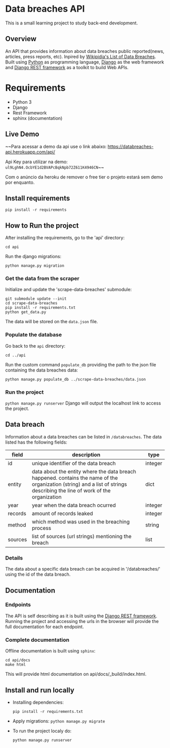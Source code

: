 # Data breaches API
This is a small learning project to study back-end development.

## Overview
An API that provides information about data breaches public reported(news, articles, press reports, etc). Inpired by [Wikipidia's List of Data Breaches](https://en.wikipedia.org/wiki/List_of_data_breaches). Built using [Python](https://www.python.org/) as programming language, [Django](https://www.djangoproject.com/) as the web framework and [Django REST framework](https://www.django-rest-framework.org/) as a toolkit to build Web APIs.

# Requirements
* Python 3
* Django
* Rest Framework
* sphinx (documentation)

## Live Demo
~~Para acessar a demo da api use o link abaixo:
https://databreaches-api.herokuapp.com/api/

Api Key para utilizar na demo: `ul9LghN4.OcbYE1d2BVAPcBqkNpb72Z611K4946CN`~~

Com o anúncio da heroku de remover o free tier o projeto estará sem demo por enquanto.

## Install requirements
`pip install -r requirements`

## How to Run the project

After installing the requirements, go to the 'api' directory:

`cd api`

Run the django migrations:

`python manage.py migration`

### Get the data from the scraper
Initialize and update the 'scrape-data-breaches' submodule:

```
git submodule update --init
cd scrape-data-breaches
pip install -r requirements.txt
python get_data.py
```

The data will be stored on the `data.json` file.

### Populate the database
Go back to the `api` directory:

`cd ../api`

Run the custom command `populate_db` providing the path to the json file
containing the data breaches data:

`python manage.py populate_db ../scrape-data-breaches/data.json`

### Run the project
`python manage.py runserver`
Django will output the localhost link to access the project.

## Data breach
Information about a data breaches can be listed in `/databreaches`. The data listed has the following fields:


| field | description | type |
|---|---|---|
| id | unique identifier of the data breach | integer |
| entity | data about the entity where the data breach happened. contains the name of the organization (string) and a list of strings describing the line of work of the organization | dict |
| year | year when the data breach ocurred | integer |
| records | amount of records leaked | integer |
| method | which method was used in the breaching process | string |
| sources | list of sources (url strings) mentioning the breach | list |

### Details
The data about a specific data breach can be acquired in '/databreaches/<id>' using the id of the data breach.

## Documentation
### Endpoints
The API is self describing as it is built using the [Django REST framework](https://www.django-rest-framework.org/topics/documenting-your-api/#self-describing-apis). Running the project and accessing the urls in the browser will provide the full documentation for each endpoint.

### Complete documentation
Offline documentation is built using `sphinx`:
```
cd api/docs
make html
```

This will provide html documentation on api/docs/_build/index.html.

## Install and run locally
* Installing dependencies:

    `pip install -r requirements.txt`

* Apply migrations:
    `python manage.py migrate`

* To run the project localy do:

    `python manage.py runserver`

